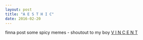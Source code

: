 ```yaml
---
layout: post
title: "A E S T H I C"
date: 2016-02-20
---
```


finna post some spicy memes - shoutout to my boy [V I N C E N T](http://vincentliaw.me) 